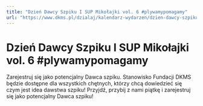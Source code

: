 ```yaml
---
title: "Dzień Dawcy Szpiku I SUP Mikołajki vol. 6 #plywamypomagamy"
url: "https://www.dkms.pl/dzialaj/kalendarz-wydarzen/dzien-dawcy-szpiku-sup-mikolajki-vol-6-plywamypomagamy"
---
```


# Dzień Dawcy Szpiku I SUP Mikołajki vol. 6 #plywamypomagamy

Zarejestruj się jako potencjalny Dawca szpiku. Stanowisko Fundacji DKMS będzie dostępne dla wszystkich chętnych, którzy chcą dowiedzieć się czym jest idea dawstwa szpiku! Przyjdź, przybij z nami piątkę i zarejestruj się jako potencjalny Dawca szpiku!


